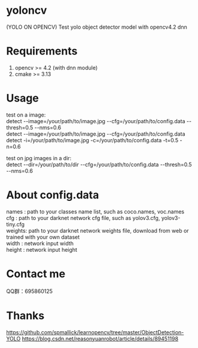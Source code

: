 # yoloncv
(YOLO ON OPENCV)
Test yolo object detector model with opencv4.2 dnn

Requirements
============
1. opencv >= 4.2 (with dnn module)
2. cmake >= 3.13

Usage
=====
test on a image:  
detect --image=/your/path/to/image.jpg --cfg=/your/path/to/config.data --thresh=0.5 --nms=0.6  
detect --image=/your/path/to/image.jpg --cfg=/your/path/to/config.data  
detect -i=/your/path/to/image.jpg -c=/your/path/to/config.data -t=0.5 -n=0.6  

test on jpg images in a dir:  
detect --dir=/your/path/to/dir --cfg=/your/path/to/config.data --thresh=0.5 --nms=0.6  

About config.data
=================
names  : path to your classes name list, such as coco.names, voc.names  
cfg    : path to your darknet network cfg file, such as yolov3.cfg, yolov3-tiny.cfg  
weights: path to your darknet network weights file, download from web or trained with your own dataset  
width  : network input width  
height : network input height  

Contact me
==========
QQ群：695860125

Thanks
======
https://github.com/spmallick/learnopencv/tree/master/ObjectDetection-YOLO
https://blog.csdn.net/reasonyuanrobot/article/details/89451198
